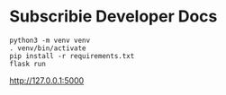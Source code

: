 # Subscribie Developer Docs

```
python3 -m venv venv
. venv/bin/activate
pip install -r requirements.txt
flask run
```
http://127.0.0.1:5000
